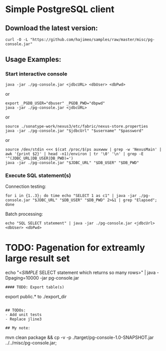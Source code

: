 # Simple PostgreSQL client

## Download the latest version:
```
curl -O -L "https://github.com/hajimeo/samples/raw/master/misc/pg-console.jar"
```

## Usage Examples:
### Start interactive console
```
java -jar ./pg-console.jar <jdbcURL> <dbUser> <dbPwd>
```
or
```
export _PGDB_USER="dbuser" _PGDB_PWD="dbpwd"
java -jar ./pg-console.jar <jdbcURL>
```
or
```
source ./sonatype-work/nexus3/etc/fabric/nexus-store.properties
java -jar ./pg-console.jar "$jdbcUrl" "$username" "$password"
```
or
```
source /dev/stdin <<< $(cat /proc/$(ps auxwww | grep -w 'NexusMain' | awk '{print $2}' | head -n1)/environ | tr '\0' '\n' | grep -E '^(JDBC_URL|DB_USER|DB_PWD)=')
java -jar ./pg-console.jar "$JDBC_URL" "$DB_USER" "$DB_PWD"
```

### Execute SQL statement(s)
Connection testing:
```
for i in {1..3}; do time echo "SELECT 1 as c1" | java -jar ./pg-console.jar "$JDBC_URL" "$DB_USER" "$DB_PWD" 2>&1 | grep "Elapsed"; done
```
Batch processing:
```
echo "SQL SELECT statement" | java -jar ./pg-console.jar <jdbcUrl> <dbUser> <dbPwd>
```

# TODO: Pagenation for extreamly large result set
echo "<*SIMPLE* SELECT statement which returns so many rows>" | java -Dpaging=10000 -jar pg-console.jar <jdbcUrl> <dbUser> <dbPwd>
```
#### TODO: Export table(s)
```
export public.* to ./export_dir
```

## TODOs:
- Add unit tests
- Replace jline3

## My note:
```
mvn clean package && cp -v -p ./target/pg-console-1.0-SNAPSHOT.jar ../../misc/pg-console.jar;
```

